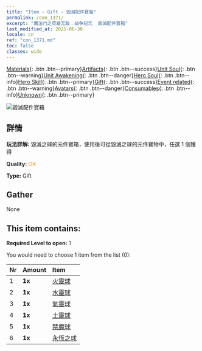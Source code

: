 ```yaml
---
title: "Item - Gift - 毀滅配件寶箱"
permalink: /con_1371/
excerpt: "魔法门之英雄无敌：战争纪元  毀滅配件寶箱"
last_modified_at: 2021-06-30
locale: cn
ref: "con_1371.md"
toc: false
classes: wide
---
```

 [Materials](/ItemsCN/){: .btn .btn--primary}[Artifacts](/ItemsCN/Artifacts/){: .btn .btn--success}[Unit Soul](/ItemsCN/UnitSoul/){: .btn .btn--warning}[Unit Awakening](/ItemsCN/UnitAwakening/){: .btn .btn--danger}[Hero Soul](/ItemsCN/HeroSoul/){: .btn .btn--info}[Hero Skill](/ItemsCN/HeroSkill/){: .btn .btn--primary}[Gift](/ItemsCN/Gift/){: .btn .btn--success}[Event related](/ItemsCN/Events/){: .btn .btn--warning}[Avatars](/ItemsCN/Avatars/){: .btn .btn--danger}[Consumables](/ItemsCN/Consumables/){: .btn .btn--info}[Unknown](/ItemsCN/Unknown/){: .btn .btn--primary}

 ![毀滅配件寶箱](/images/t/i_906048.png)

## 詳情
 **玩法詳解:** 毀滅之球的元件寶箱，使用後可從毀滅之球的元件寶物中，任選 1 個獲得

 **Quality:** <span style="color: #FF8C00">OK</span>

 **Type:** Gift

## Gather

  None

## This item contains:

 **Required Level to open:** 1

 You would need to choose 1 item from the list (0):

  | Nr | Amount |     Item    |
  |:---|:-------|:------------|
  | 1 |  **1x** | [火靈球](/cn/Items/art_172/) |  | 
  | 2 |  **1x** | [水靈球](/cn/Items/art_173/) |  | 
  | 3 |  **1x** | [氣靈球](/cn/Items/art_174/) |  | 
  | 4 |  **1x** | [土靈球](/cn/Items/art_175/) |  | 
  | 5 |  **1x** | [禁魔球](/cn/Items/art_176/) |  | 
  | 6 |  **1x** | [永恆之球](/cn/Items/art_177/) |  | 
